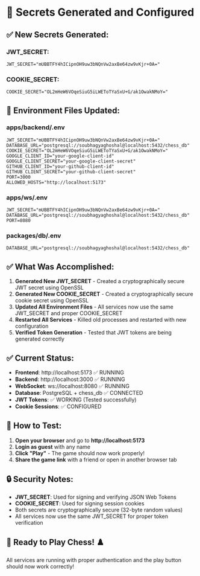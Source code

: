 # 🔐 Secrets Generated and Configured

## ✅ **New Secrets Generated:**

### **JWT_SECRET:**
```
JWT_SECRET="mUBBTFY4hICipnOH9uw3bNQnVw2axBe64zw9vKjr+0A="
```

### **COOKIE_SECRET:**
```
COOKIE_SECRET="OL2mHeW6VOqeSiuG5iLWEToTYaSxU+G/ak1OwakNMoY="
```

## 🔧 **Environment Files Updated:**

### **apps/backend/.env**
```env
JWT_SECRET="mUBBTFY4hICipnOH9uw3bNQnVw2axBe64zw9vKjr+0A="
DATABASE_URL="postgresql://soubhagyaghoshal@localhost:5432/chess_db"
COOKIE_SECRET="OL2mHeW6VOqeSiuG5iLWEToTYaSxU+G/ak1OwakNMoY="
GOOGLE_CLIENT_ID="your-google-client-id"
GOOGLE_CLIENT_SECRET="your-google-client-secret"
GITHUB_CLIENT_ID="your-github-client-id"
GITHUB_CLIENT_SECRET="your-github-client-secret"
PORT=3000
ALLOWED_HOSTS="http://localhost:5173"
```

### **apps/ws/.env**
```env
JWT_SECRET="mUBBTFY4hICipnOH9uw3bNQnVw2axBe64zw9vKjr+0A="
DATABASE_URL="postgresql://soubhagyaghoshal@localhost:5432/chess_db"
PORT=8080
```

### **packages/db/.env**
```env
DATABASE_URL="postgresql://soubhagyaghoshal@localhost:5432/chess_db"
```

## ✅ **What Was Accomplished:**

1. **Generated New JWT_SECRET** - Created a cryptographically secure JWT secret using OpenSSL
2. **Generated New COOKIE_SECRET** - Created a cryptographically secure cookie secret using OpenSSL
3. **Updated All Environment Files** - All services now use the same JWT_SECRET and proper COOKIE_SECRET
4. **Restarted All Services** - Killed old processes and restarted with new configuration
5. **Verified Token Generation** - Tested that JWT tokens are being generated correctly

## ✅ **Current Status:**
- **Frontend**: http://localhost:5173 ✅ RUNNING
- **Backend**: http://localhost:3000 ✅ RUNNING  
- **WebSocket**: ws://localhost:8080 ✅ RUNNING
- **Database**: PostgreSQL + chess_db ✅ CONNECTED
- **JWT Tokens**: ✅ WORKING (Tested successfully)
- **Cookie Sessions**: ✅ CONFIGURED

## 🎯 **How to Test:**

1. **Open your browser** and go to **http://localhost:5173**
2. **Login as guest** with any name
3. **Click "Play"** - The game should now work properly!
4. **Share the game link** with a friend or open in another browser tab

## 🔒 **Security Notes:**

- **JWT_SECRET**: Used for signing and verifying JSON Web Tokens
- **COOKIE_SECRET**: Used for signing session cookies
- Both secrets are cryptographically secure (32-byte random values)
- All services now use the same JWT_SECRET for proper token verification

## 🎉 **Ready to Play Chess! ♟️**

All services are running with proper authentication and the play button should now work correctly! 